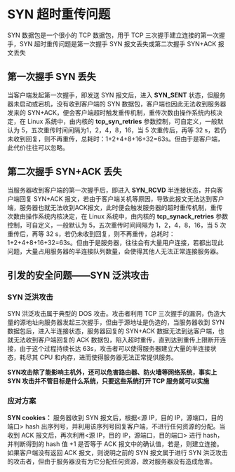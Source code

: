 # SYN 超时重传问题
SYN 数据包是一个很小的 TCP 数据包，用于 TCP 三次握手建立连接的第一次握手，SYN 超时重传问题是第一次握手 SYN 报文丢失或第二次握手 SYN+ACK 报文丢失
## 第一次握手 SYN 丢失
当客户端发起第一次握手，即发送 SYN 报文后，进入 **SYN_SENT** 状态，但服务器未启动或宕机，没有收到客户端的 SYN 数据包，客户端也因此无法收到服务器发来的 SYN+ACK，便会客户端超时触发重传机制，重传次数由操作系统内核决定，在 Linux 系统中，由内核的 **tcp_syn_retries** 参数控制，可自定义，一般默认为 5，五次重传时间间隔为1，2，4，8，16，当 5 次重传后，再等 32 s，若仍未收到回复，则不再重传，总耗时：1+2+4+8+16+32=63s。但由于是客户端，此代价往往可以忽略。
## 第二次握手 SYN+ACK 丢失
当服务器收到客户端的第一次握手后，即进入 **SYN_RCVD** 半连接状态，并向客户端回复 SYN+ACK 报文，若由于客户端关机等原因，导致此报文无法达到客户端，服务器也就无法收到ACK报文，此时便会触发服务器的超时重传机制，重传次数由操作系统内核决定，在 Linux 系统中，由内核的 **tcp_synack_retries** 参数控制，可自定义，一般默认为 5，五次重传时间间隔为 1，2，4，8，16，当 5 次重传后，再等 32 s，若仍未收到回复，则不再重传，总耗时：1+2+4+8+16+32=63s。但由于是服务器，往往会有大量用户连接，若都出现此问题，大量占用服务器的半连接队列数量，会使得其他人无法正常连接服务器。


## 引发的安全问题——SYN 泛洪攻击
### SYN 泛洪攻击
SYN 洪泛攻击属于典型的 DOS 攻击。攻击者利用 TCP 三次握手的漏洞，伪造大量的源地址向服务器发起三次握手，但由于源地址是伪造的，当服务器收到 SYN 数据包后，进入半连接状态，服务器回复的 SYN+ACK 数据无法到达客户端，也就无法收到客户端回复的 ACK 数据包，陷入超时重传，直到达到重传上限断开连接，由于这个过程持续长达 63s，攻击者可以使得服务器建立大量的半连接状态，耗尽其 CPU 和内存，进而使得服务器无法正常提供服务。

**SYN攻击除了能影响主机外，还可以危害路由器、防火墙等网络系统，事实上 SYN 攻击并不管目标是什么系统，只要这些系统打开 TCP 服务就可以实施**
### 应对方案
**SYN cookies：** 服务器收到 SYN 报文后，根据<源 IP，目的 IP，源端口，目的端口> hash 出序列号，并利用该序列号回复客户端，不进行任何资源的分配。当收到 ACK 报文后，再次利用<源 IP，目的 IP，源端口，目的端口> 进行 hash，并判断得到的 hash 值 +1 是否等于 ACK 报文中的确认值，若是，则建立连接。如果客户端没有返回 ACK 报文，则说明之前的 SYN 报文属于进行 SYN 洪泛攻击的攻击者，但由于服务器没有为它分配任何资源，故对服务器没有造成危害。